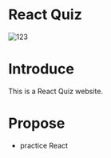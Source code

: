 # React Quiz
![123](https://github.com/Yuanuanuan/React-Quiz/assets/85888721/09b744b3-7bef-42af-bf5b-a1bc56caa024)
# Introduce
This is a React Quiz website.
# Propose
- practice React
